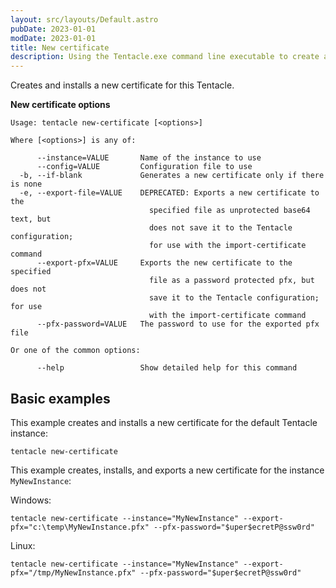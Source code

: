 ```yaml
---
layout: src/layouts/Default.astro
pubDate: 2023-01-01
modDate: 2023-01-01
title: New certificate
description: Using the Tentacle.exe command line executable to create and install a new certificate for this Tentacle.
---
```


Creates and installs a new certificate for this Tentacle.

**New certificate options**

```
Usage: tentacle new-certificate [<options>]

Where [<options>] is any of:

      --instance=VALUE       Name of the instance to use
      --config=VALUE         Configuration file to use
  -b, --if-blank             Generates a new certificate only if there is none
  -e, --export-file=VALUE    DEPRECATED: Exports a new certificate to the
                               specified file as unprotected base64 text, but
                               does not save it to the Tentacle configuration;
                               for use with the import-certificate command
      --export-pfx=VALUE     Exports the new certificate to the specified
                               file as a password protected pfx, but does not
                               save it to the Tentacle configuration; for use
                               with the import-certificate command
      --pfx-password=VALUE   The password to use for the exported pfx file

Or one of the common options:

      --help                 Show detailed help for this command
```

## Basic examples

This example creates and installs a new certificate for the default Tentacle instance:

```
tentacle new-certificate
```

This example creates, installs, and exports a new certificate for the instance `MyNewInstance`:

Windows:

```
tentacle new-certificate --instance="MyNewInstance" --export-pfx="c:\temp\MyNewInstance.pfx" --pfx-password="$uper$ecretP@ssw0rd"
```
Linux:

```
tentacle new-certificate --instance="MyNewInstance" --export-pfx="/tmp/MyNewInstance.pfx" --pfx-password="$uper$ecretP@ssw0rd"
```
